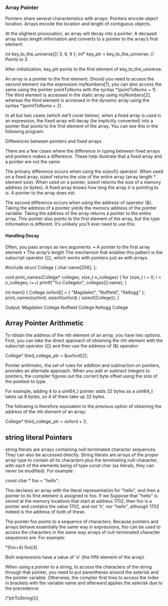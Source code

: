 ### Array Pointer

Pointers share several characteristics with arrays. Pointers encode object location. Arrays encode the location and length of contiguous objects.

At the slightest provocation, an array will decay into a pointer. A decayed array loses length information and converts to a pointer to the array’s first element:

  int key_to_the_universe[]{ 3, 6, 9 };
  int* key_ptr = key_to_the_universe; // Points to 3

After initialization, key_ptr points to the first element of key_to_the_universe.

An array is a pointer to the first element. Should you need to access the second element via the expression myNumbers[1], you can also access the same using the pointer pointToNums with the syntax *(pointToNums + 1). The third element is accessed in the static array using myNumbers[2], whereas the third element is accessed in the dynamic array using the syntax *(pointToNums + 2).

In all but two cases (which we’ll cover below), when a fixed array is used in an expression, the fixed array will decay (be implicitly converted) into a pointer that points to the first element of the array. You can see this in the following program:

Differences between pointers and fixed arrays

There are a few cases where the difference in typing between fixed arrays and pointers makes a difference. These help illustrate that a fixed array and a pointer are not the same.

The primary difference occurs when using the sizeof() operator. When used on a fixed array, sizeof returns the size of the entire array (array length * element size). When used on a pointer, sizeof returns the size of a memory address (in bytes). A fixed array knows how long the array it is pointing to is. A pointer to the array does not.

The second difference occurs when using the address-of operator (&). Taking the address of a pointer yields the memory address of the pointer variable. Taking the address of the array returns a pointer to the entire array. This pointer also points to the first element of the array, but the type information is different. It’s unlikely you’ll ever need to use this.



#### Handling Decay

Often, you pass arrays as two arguments:
•	 A pointer to the first array element
•	 The array’s length
The mechanism that enables this pattern is the subscript operator ([]), which works with pointers just as with arrays.

  #include <cstdio>
  struct College {
    char name[256];
  };

  void print_names(College* colleges, size_t n_colleges) {
    for (size_t i = 0; i < n_colleges; i++)
      printf("%s College\n", colleges[i].name);
  }

  int main() {
    College oxford[] = { "Magdalen", "Nuffield", "Kellogg" };
    print_names(oxford, sizeof(oxford) / sizeof(College));
  }

Output:
Magdalen College
Nuffield College
Kellogg College




## Array Pointer Arithmetic

To obtain the address of the nth element of an array, you have two options.
First, you can take the direct approach of obtaining the nth element with
the subscript operator ([]) and then use the address-of (&) operator:

  College* third_college_ptr = &oxford[2];

Pointer arithmetic, the set of rules for addition and subtraction on pointers, provides an alternate approach. When you add or subtract integers to pointers, the compiler figures out the correct byte offset using the size of the pointed-to type.

For example, adding 4 to a uint64_t pointer adds 32 bytes as a uint64_t takes up 8 bytes, so 4 of them take up 32 bytes.

The following is therefore equivalent to the previous option of obtaining the address of the nth element of an array:

  College* third_college_ptr = oxford + 2;




## string literal Pointers

string literals are arrays containing null-terminated character sequences. They can also be accessed directly. String literals are arrays of the proper array type to contain all its characters plus the terminating null-character, with each of the elements being of type const char (as literals, they can never be modified). For example:

const char * foo = "hello";

This declares an array with the literal representation for "hello", and then a pointer to its first element is assigned to foo. If we Suppose that "hello" is stored at the memory locations that start at address 1702, then foo is a pointer and contains the value 1702, and not 'h', nor "hello", although 1702 indeed is the address of both of these.

The pointer foo points to a sequence of characters. Because pointers and arrays behave essentially the same way in expressions, foo can be used to access the characters in the same way arrays of null-terminated character sequences are. For example:

  *(foo+4)
  foo[4]


Both expressions have a value of 'o' (the fifth element of the array).

When using a pointer to a string, to access the characters of the string through that pointer, you need to put parentheses around the asterisk and the pointer variable. Otherwise, the compiler first tries to access the index in brackets with the variable name and afterward applies the asterisk due to the precedence:

  (*ptrToString)[i]
